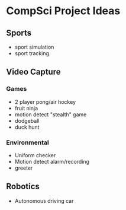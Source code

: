 # CompSci Project Ideas

## Sports
- sport simulation
- sport tracking

## Video Capture
### Games
- 2 player pong/air hockey
- fruit ninja
- motion detect "stealth" game
- dodgeball
- duck hunt

### Environmental 
- Uniform checker
- Motion detect alarm/recording
- greeter

## Robotics
- Autonomous driving car
